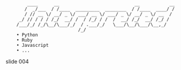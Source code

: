             ____      __                            __           __
           /  _/___  / /____  _________  ________  / /____  ____/ /
           / // __ \/ __/ _ \/ ___/ __ \/ ___/ _ \/ __/ _ \/ __  /
         _/ // / / / /_/  __/ /  / /_/ / /  /  __/ /_/  __/ /_/ /
        /___/_/ /_/\__/\___/_/  / .___/_/   \___/\__/\___/\__,_/
                               /_/
        • Python
        • Ruby
        • Javascript
        • ...

















































































slide 004
